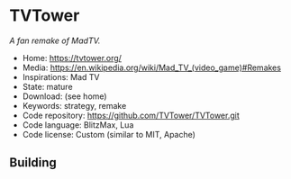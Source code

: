 # TVTower

_A fan remake of MadTV._

- Home: https://tvtower.org/
- Media: <https://en.wikipedia.org/wiki/Mad_TV_(video_game)#Remakes>
- Inspirations: Mad TV
- State: mature
- Download: (see home)
- Keywords: strategy, remake
- Code repository: https://github.com/TVTower/TVTower.git
- Code language: BlitzMax, Lua
- Code license: Custom (similar to MIT, Apache)

## Building
